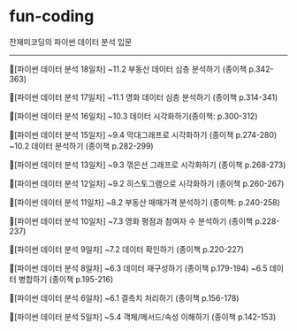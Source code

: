 # fun-coding
잔재미코딩의 파이썬 데이터 분석 입문

----------------------------

📖[파이썬 데이터 분석 18일차]
~11.2 부동산 데이터 심층 분석하기 (종이책 p.342-363)

📖[파이썬 데이터 분석 17일차]
~11.1 영화 데이터 심층 분석하기 (종이책 p.314-341)

📖[파이썬 데이터 분석 16일차]
~10.3 데이터 시각화하기(종이책: p.300-312)

📖[파이썬 데이터 분석 15일차]
~9.4 막대그래프로 시각화하기 (종이책 p.274-280)
~10.2 데이터 분석하기 (종이책 p.282-299)

📖[파이썬 데이터 분석 13일차]
~9.3 꺾은선 그래프로 시각화하기 (종이책 p.268-273)

📖[파이썬 데이터 분석 12일차]
~9.2 히스토그램으로 시각화하기 (종이책 p.260-267)

📖[파이썬 데이터 분석 11일차]
~8.2 부동산 매매가격 분석하기 (종이책: p.240-258)

📖[파이썬 데이터 분석 10일차]
~7.3 영화 평점과 참여자 수 분석하기 (종이책 p.228-237)

📖[파이썬 데이터 분석 9일차]
~7.2 데이터 확인하기 (종이책 p.220-227)

📖[파이썬 데이터 분석 8일차]
~6.3 데이터 재구성하기 (종이책 p.179-194)
~6.5 데이터 병합하기 (종이책 p.195-216)

📖[파이썬 데이터 분석 6일차]
~6.1 결측치 처리하기 (종이책 p.156-178)

📖[파이썬 데이터 분석 5일차]
~5.4 객체/메서드/속성 이해하기 (종이책 p.142-153)